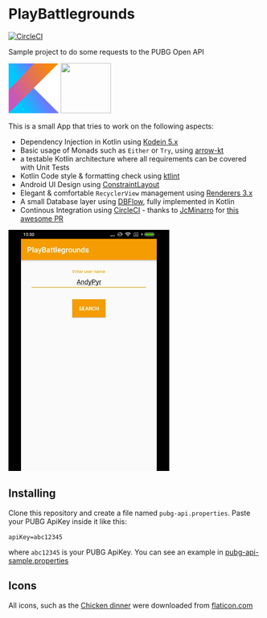 # PlayBattlegrounds
[![CircleCI](https://circleci.com/gh/voghDev/PlayBattlegrounds/tree/master.svg?style=svg)](https://circleci.com/gh/voghDev/PlayBattlegrounds/tree/master)

Sample project to do some requests to the PUBG Open API

<img height="100" src="./img/kotlin.png" width="100"> <img height="100" src="https://avatars2.githubusercontent.com/u/29458023?v=4&amp;s=200" width="100">

This is a small App that tries to work on the following aspects:

- Dependency Injection in Kotlin using [Kodein 5.x][1]
- Basic usage of Monads such as `Either` or `Try`, using [arrow-kt][2]
- a testable Kotlin architecture where all requirements can be covered with Unit Tests
- Kotlin Code style & formatting check using [ktlint][3]
- Android UI Design using [ConstraintLayout][5]
- Elegant & comfortable `RecyclerView` management using [Renderers 3.x][11]
- A small Database layer using [DBFlow][10], fully implemented in Kotlin
- Continous Integration using [CircleCI][8] - thanks to [JcMinarro][6] for [this awesome PR][9]

![Sample][appSample]

Installing
----------

Clone this repository and create a file named `pubg-api.properties`. Paste your PUBG ApiKey inside it like this:

    apiKey=abc12345

where `abc12345` is your PUBG ApiKey. You can see an example in [pubg-api-sample.properties][7]

Icons
-----

All icons, such as the [Chicken dinner](https://www.flaticon.com/free-icon/roast-chicken_889702#term=chicken&page=1&position=36) were downloaded from [flaticon.com][4]

[1]: https://github.com/Kodein-Framework/Kodein-DI/
[2]: https://github.com/arrow-kt/arrow
[3]: https://github.com/shyiko/ktlint
[4]: http://www.flaticon.com
[5]: https://developer.android.com/reference/android/support/constraint/ConstraintLayout
[6]: https://github.com/JcMinarro
[7]: https://github.com/voghDev/PlayBattlegrounds/blob/master/pubg-api-sample.properties
[8]: https://circleci.com/
[9]: https://github.com/voghDev/PlayBattlegrounds/pull/9
[10]: https://github.com/Raizlabs/DBFlow
[11]: https://github.com/pedrovgs/Renderers

[appSample]: ./img/sample.gif
